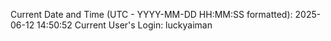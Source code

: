 Current Date and Time (UTC - YYYY-MM-DD HH:MM:SS formatted): 2025-06-12 14:50:52
Current User's Login: luckyaiman
